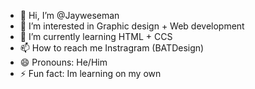 - 👋 Hi, I’m @Jayweseman
- 👀 I’m interested in Graphic design + Web development
- 🌱 I’m currently learning HTML + CCS
- 📫 How to reach me Instragram (BATDesign)
- 😄 Pronouns: He/Him
- ⚡ Fun fact: Im learning on my own

<!---
Jayweseman/Jayweseman is a ✨ special ✨ repository because its `README.md` (this file) appears on your GitHub profile.
You can click the Preview link to take a look at your changes.
--->

